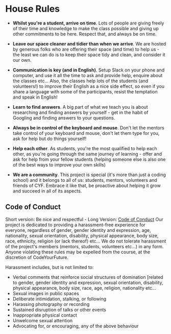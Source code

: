 # House Rules

* **Whilst you're a student, arrive on time**. Lots of people are giving freely
  of their time and knowledge to make the class possible and giving up other
  commitments to be here. Respect that, and always be on time.

* **Leave our space cleaner and tidier than when we arrive**. We are hosted by
  generous folks who are offering their space (and time) to help us - the least
  we can do is to keep their space tidy and clean, and consider it our own.

* **Communication is key (and in English)**. Setup Slack on your phone and
  computer, and use it all the time to ask and provide help, enquire about the
  classes etc... Also, the classes help lots of the students (and volunteers!)
  to improve their English as a nice side effect, so even if you share a
  language with some of the participants, resist the temptation and speak in
  English!

* **Learn to find answers**. A big part of what we teach you is about
  researching and finding answers by yourself - get in the habit of Googling and
  finding answers to your questions.

* **Always be in control of the keyboard and mouse**. Don't let the mentors take
  control of your keyboard and mouse, don't let them type for you, ask for help
  but do things yourself!

* **Help each other**. As students, you're the most qualified to help each
  other, as you're going through the same journey of learning - offer and ask
  for help from your fellow students (helping someone else is also one of the
  best ways to improve your own skills)

* **We are a community**. This project is special (it's more than just a coding
  school) and it belongs to all of us: students, mentors, volunteers and friends
  of CYF. Embrace it like that, be proactive about helping it grow and succeed
  in all of its aspects.

## Code of Conduct

Short version: Be nice and respectful - Long Version: [Code of Conduct](../CODE_OF_CONDUCT.md)
Our project is dedicated to providing a harassment-free experience for everyone,
regardless of gender, gender identity and expression, age, nationality, sexual
orientation, disability, physical appearance, body size, race, ethnicity,
religion (or lack thereof) etc... We do not tolerate harassment of the project's
members (mentors, students, volunteers etc...) in any form. Anyone violating
these rules may be expelled from the course, at the discretion of
CodeYourFuture.

Harassment includes, but is not limited to:

* Verbal comments that reinforce social structures of domination [related to
  gender, gender identity and expression, sexual orientation, disability,
  physical appearance, body size, race, age, religion, nationality etc...
* Sexual images in public spaces
* Deliberate intimidation, stalking, or following
* Harassing photography or recording
* Sustained disruption of talks or other events
* Inappropriate physical contact
* Unwelcome sexual attention
* Advocating for, or encouraging, any of the above behaviour
